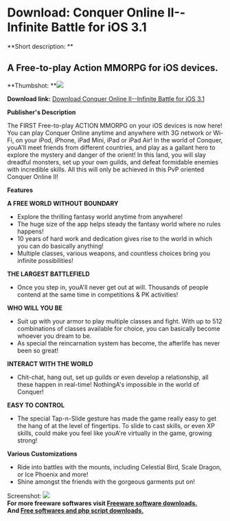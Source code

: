 # Download: Conquer Online II--Infinite Battle for iOS 3.1

**Short description: **

## A Free-to-play Action MMORPG for iOS devices.

  
**Thumbshot: **![](http://www.freewarefiles.com/screenshot/conqueronline_ios_md.jpg)   
  
**Download link:** [Download Conquer Online II--Infinite Battle for iOS 3.1](http://freesoftwares.boysofts.com/Conquer-Online-II-Infinite-Battle-for-iOS_program_95520.html)  
  

**Publisher's Description**  
  

The FIRST Free-to-play ACTION MMORPG on your iOS devices is now here! You can
play Conquer Online anytime and anywhere with 3G network or Wi-Fi, on your
iPod, iPhone, iPad Mini, iPad or iPad Air! In the world of Conquer, youA'll
meet friends from different countries, and play as a gallant hero to explore
the mystery and danger of the orient! In this land, you will slay dreadful
monsters, set up your own guilds, and defeat formidable enemies with
incredible skills. All this will only be achieved in this PvP oriented Conquer
Online II!

**Features**

**A FREE WORLD WITHOUT BOUNDARY**

  * Explore the thrilling fantasy world anytime from anywhere! 
  * The huge size of the app helps steady the fantasy world where no rules happens! 
  * 10 years of hard work and dedication gives rise to the world in which you can do basically anything! 
  * Multiple classes, various weapons, and countless choices bring you infinite possibilities! 

**THE LARGEST BATTLEFIELD**

  * Once you step in, youA'll never get out at will. Thousands of people contend at the same time in competitions & PK activities! 

**WHO WILL YOU BE**

  * Suit up with your armor to play multiple classes and fight. With up to 512 combinations of classes available for choice, you can basically become whoever you dream to be. 
  * As special the reincarnation system has become, the afterlife has never been so great! 

**INTERACT WITH THE WORLD**

  * Chit-chat, hang out, set up guilds or even develop a relationship, all these happen in real-time! NothingA's impossible in the world of Conquer! 

**EASY TO CONTROL**

  * The special Tap-n-Slide gesture has made the game really easy to get the hang of at the level of fingertips. To slide to cast skills, or even XP skills, could make you feel like youA're virtually in the game, growing strong! 

**Various Customizations**

  * Ride into battles with the mounts, including Celestial Bird, Scale Dragon, or Ice Phoenix and more! 
  * Shine amongst the friends with the gorgeous garments put on! 

  
  
Screenshot: ![](http://www.freewarefiles.com/screenshot/conqueronline_ios.jpg)  
**For more freeware softwares visit [Freeware software downloads.](http://freesoftwares.boysofts.com/)**   
**And [Free softwares and php script downloads.](http://www.boysofts.com/)**

